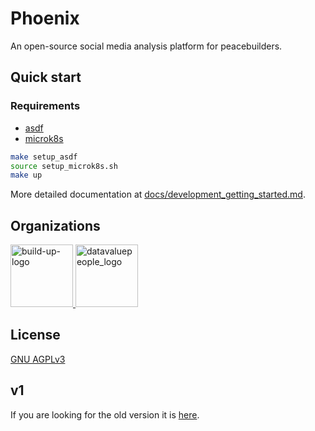 # Phoenix

An open-source social media analysis platform for peacebuilders.

## Quick start

### Requirements

- [asdf](https://asdf-vm.com/guide/getting-started.html)
- [microk8s](https://microk8s.io/docs/install-alternatives)

```bash
make setup_asdf
source setup_microk8s.sh
make up
```

More detailed documentation at [docs/development_getting_started.md](docs/development_getting_started.md).

## Organizations

<a href="https://howtobuildup.org">
    <img
      src="https://howtobuildup.org/wp-content/uploads/2021/04/build-up-logo.png"
      height="100"
      alt="build-up-logo"
    >
</a>
<a href="http://datavaluepeople.com">
    <img
      src="https://howtobuildup.org/wp-content/uploads/2022/03/dvp.png"
      height="100"
      alt="datavaluepeople_logo"
    >
</a>

## License

[GNU AGPLv3](/COPYING)

## v1

If you are looking for the old version it is [here](https://gitlab.com/howtobuildup/phoenix_v1). 
